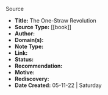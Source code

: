 Source

-   **Title:**  The One-Straw Revolution
-   **Source Type:** [[book]]
-   **Author:** 
-   **Domain(s):** 
-   **Note Type:** 
-   **Link:** 
-   **Status:** 
-   **Recommendation:**
-   **Motive:**
-   **Rediscovery:** 
-   **Date Created:** 05-11-22 | Saturday